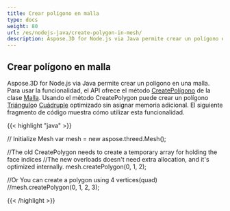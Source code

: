 ```yaml
---
title: Crear polígono en malla
type: docs
weight: 80
url: /es/nodejs-java/create-polygon-in-mesh/
description: Aspose.3D for Node.js via Java permite crear un polígono en una malla.
---
```

##  **Crear polígono en malla**
Aspose.3D for Node.js via Java permite crear un polígono en una malla. Para usar la funcionalidad, el API ofrece el método [CreatePolígono](https://reference.aspose.com/3d/java/com.aspose.threed/Mesh#createPolygon-int-int-int-) de la clase [Malla](https://reference.aspose.com/3d/java/com.aspose.threed/Mesh). Usando el método CreatePolygon puede crear un polígono [Triángulo](https://reference.aspose.com/3d/java/com.aspose.threed/Mesh#createPolygon-int-int-int-)o [Cuádruple](https://reference.aspose.com/3d/java/com.aspose.threed/Mesh#createPolygon-int-int-int-int-) optimizado sin asignar memoria adicional. El siguiente fragmento de código muestra cómo utilizar esta funcionalidad.



{{< highlight "java" >}}

// Initialize Mesh
var mesh = new aspose.threed.Mesh();

//The old CreatePolygon needs to create a temporary array for holding the face indices
//The new overloads doesn't need extra allocation, and it's optimized internally.
mesh.createPolygon(0, 1, 2);

//Or You can create a polygon using 4 vertices(quad)
//mesh.createPolygon(0, 1, 2, 3);

{{< /highlight >}}
